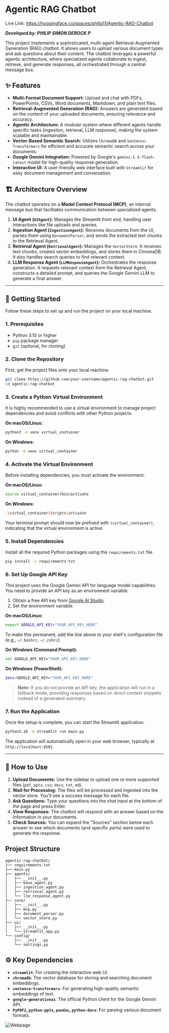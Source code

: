 # Agentic RAG Chatbot
Live Link: https://huggingface.co/spaces/philip11/Agentic-RAG-Chatbot

***Developed by: PHILIP SIMON DEROCK P***

This project implements a sophisticated, multi-agent Retrieval-Augmented Generation (RAG) chatbot. It allows users to upload various document types and ask questions about their content. The chatbot leverages a powerful agentic architecture, where specialized agents collaborate to ingest, retrieve, and generate responses, all orchestrated through a central message bus.

## ✨ Features

- **Multi-Format Document Support:** Upload and chat with PDFs, PowerPoints, CSVs, Word documents, Markdown, and plain text files.
- **Retrieval-Augmented Generation (RAG):** Answers are generated based on the content of your uploaded documents, ensuring relevance and accuracy.
- **Agentic Architecture:** A modular system where different agents handle specific tasks (ingestion, retrieval, LLM response), making the system scalable and maintainable.
- **Vector-Based Semantic Search:** Utilizes `ChromaDB` and `Sentence-Transformers` for efficient and accurate semantic search across your documents.
- **Google Gemini Integration:** Powered by Google's `gemini-1.5-flash-latest` model for high-quality response generation.
- **Interactive UI:** A user-friendly web interface built with `Streamlit` for easy document management and conversation.

## 🏗️ Architecture Overview

The chatbot operates on a **Model Context Protocol (MCP)**, an internal message bus that facilitates communication between specialized agents.

1.  **UI Agent (`UIAgent`):** Manages the Streamlit front end, handling user interactions like file uploads and queries.
2.  **Ingestion Agent (`IngestionAgent`):** Receives documents from the UI, parses them using `DocumentParser`, and sends the extracted text chunks to the Retrieval Agent.
3.  **Retrieval Agent (`RetrievalAgent`):** Manages the `VectorStore`. It receives text chunks, creates vector embeddings, and stores them in ChromaDB. It also handles search queries to find relevant context.
4.  **LLM Response Agent (`LLMResponseAgent`):** Orchestrates the response generation. It requests relevant context from the Retrieval Agent, constructs a detailed prompt, and queries the Google Gemini LLM to generate a final answer.

 

---

## 🚀 Getting Started

Follow these steps to set up and run the project on your local machine.

### 1. Prerequisites

- Python 3.10 or higher
- `pip` package manager
- `git` (optional, for cloning)

### 2. Clone the Repository

First, get the project files onto your local machine.

```bash
git clone https://github.com/your-username/agentic-rag-chatbot.git
cd agentic-rag-chatbot
```

### 3. Create a Python Virtual Environment

It is highly recommended to use a virtual environment to manage project dependencies and avoid conflicts with other Python projects.

**On macOS/Linux:**
```bash
python3 -m venv virtual_container
```

**On Windows:**
```bash
python -m venv virtual_container
```

### 4. Activate the Virtual Environment

Before installing dependencies, you must activate the environment.

**On macOS/Linux:**
```bash
source virtual_container/bin/activate
```

**On Windows:**
```bash
.\virtual_container\Scripts\activate
```

Your terminal prompt should now be prefixed with `(virtual_container)`, indicating that the virtual environment is active.

### 5. Install Dependencies

Install all the required Python packages using the `requirements.txt` file.

```bash
pip install -r requirements.txt
```

### 6. Set Up Google API Key

This project uses the Google Gemini API for language model capabilities. You need to provide an API key as an environment variable.

1.  Obtain a free API key from [Google AI Studio](https://aistudio.google.com/app/apikey).
2.  Set the environment variable.

**On macOS/Linux:**
```bash
export GOOGLE_API_KEY="YOUR_API_KEY_HERE"
```
To make this permanent, add the line above to your shell's configuration file (e.g., `~/.bashrc`, `~/.zshrc`).

**On Windows (Command Prompt):**
```bash
set GOOGLE_API_KEY="YOUR_API_KEY_HERE"
```

**On Windows (PowerShell):**
```bash
$env:GOOGLE_API_KEY="YOUR_API_KEY_HERE"
```

> **Note:** If you do not provide an API key, the application will run in a fallback mode, providing responses based on direct context snippets instead of a generated summary.

### 7. Run the Application

Once the setup is complete, you can start the Streamlit application.

```bash
python3.10 -m streamlit run main.py
```

The application will automatically open in your web browser, typically at `http://localhost:8501`.

---

## 📖 How to Use

1.  **Upload Documents:** Use the sidebar to upload one or more supported files (`pdf`, `pptx`, `csv`, `docx`, `txt`, `md`).
2.  **Wait for Processing:** The files will be processed and ingested into the vector store. You'll see a success message for each file.
3.  **Ask Questions:** Type your questions into the chat input at the bottom of the page and press Enter.
4.  **View Responses:** The chatbot will respond with an answer based on the information in your documents.
5.  **Check Sources:** You can expand the "Sources" section below each answer to see which documents (and specific parts) were used to generate the response.

## Project Structure

```
agentic-rag-chatbot/
├── requirements.txt
├── main.py
├── agents/
│   ├── __init__.py
│   ├── base_agent.py
│   ├── ingestion_agent.py
│   ├── retrieval_agent.py
│   └── llm_response_agent.py
├── core/
│   ├── __init__.py
│   ├── mcp.py
│   ├── document_parser.py
│   └── vector_store.py
├── ui/
│   ├── __init__.py
│   └── streamlit_app.py
└── config/
    ├── __init__.py
    └── settings.py
```

## ⚙️ Key Dependencies

- **`streamlit`**: For creating the interactive web UI.
- **`chromadb`**: The vector database for storing and searching document embeddings.
- **`sentence-transformers`**: For generating high-quality semantic embeddings of text.
- **`google-generativeai`**: The official Python client for the Google Gemini API.
- **`PyPDF2`, `python-pptx`, `pandas`, `python-docx`**: For parsing various document formats.


![Webpage](https://drive.google.com/uc?id=1wv9Z8AspA3DSSArLhSOmHWIjrXniXTrd)
